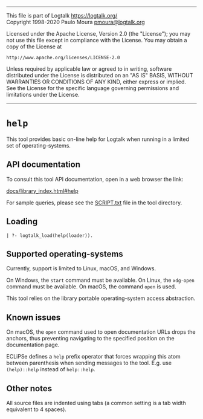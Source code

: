 ________________________________________________________________________

This file is part of Logtalk <https://logtalk.org/>  
Copyright 1998-2020 Paulo Moura <pmoura@logtalk.org>

Licensed under the Apache License, Version 2.0 (the "License");
you may not use this file except in compliance with the License.
You may obtain a copy of the License at

    http://www.apache.org/licenses/LICENSE-2.0

Unless required by applicable law or agreed to in writing, software
distributed under the License is distributed on an "AS IS" BASIS,
WITHOUT WARRANTIES OR CONDITIONS OF ANY KIND, either express or implied.
See the License for the specific language governing permissions and
limitations under the License.
________________________________________________________________________


`help`
======
This tool provides basic on-line help for Logtalk when running in a limited
set of operating-systems.


API documentation
-----------------

To consult this tool API documentation, open in a web browser the link:

[docs/library_index.html#help](https://logtalk.org/docs/library_index.html#help)

For sample queries, please see the [SCRIPT.txt](SCRIPT.txt) file in the
tool directory.


Loading
-------

	| ?- logtalk_load(help(loader)).


Supported operating-systems
---------------------------

Currently, support is limited to Linux, macOS, and Windows.

On Windows, the `start` command must be available. On Linux, the `xdg-open`
command must be available. On macOS, the command `open` is used.

This tool relies on the library portable operating-system access abstraction.


Known issues
------------

On macOS, the `open` command used to open documentation URLs drops the anchors,
thus preventing navigating to the specified position on the documentation page.

ECLiPSe defines a `help` prefix operator that forces wrapping this atom between
parenthesis when sending messages to the tool. E.g. use `(help)::help` instead
of `help::help`.


Other notes
-----------

All source files are indented using tabs (a common setting is a tab width
equivalent to 4 spaces).
